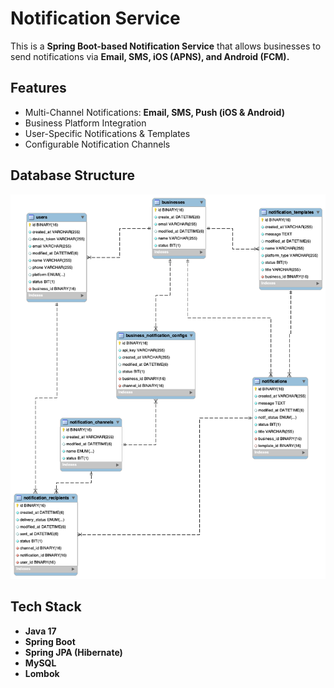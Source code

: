 # Notification Service

This is a **Spring Boot-based Notification Service** that allows businesses to send notifications via **Email, SMS, iOS (APNS), and Android (FCM).**  

## Features
- Multi-Channel Notifications: **Email, SMS, Push (iOS & Android)**
- Business Platform Integration
- User-Specific Notifications & Templates
- Configurable Notification Channels  

## Database Structure
![ER Diagram](docs/notification_db_eer.png)

## Tech Stack
- **Java 17**
- **Spring Boot**
- **Spring JPA (Hibernate)**
- **MySQL**
- **Lombok**  
